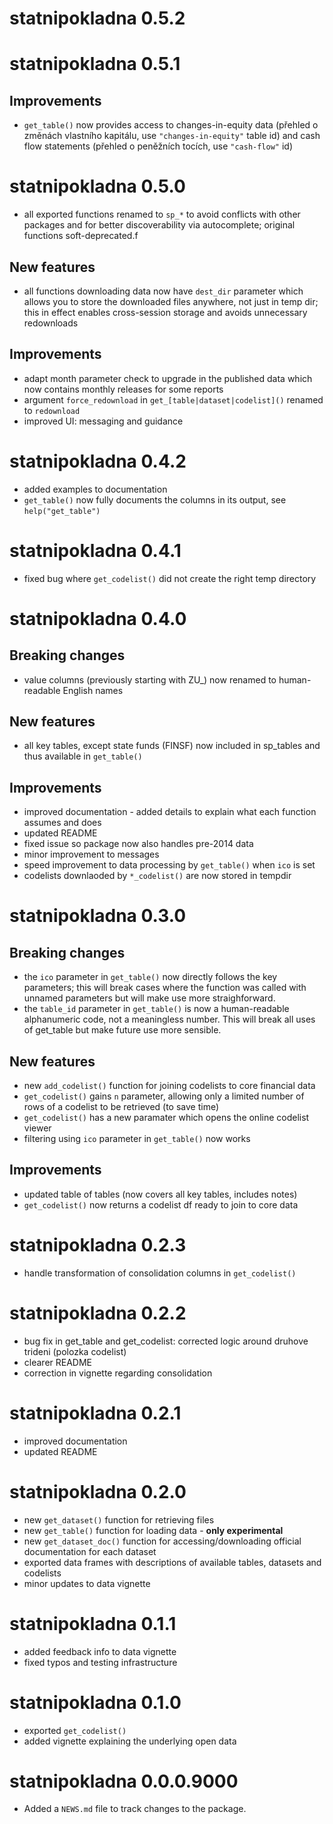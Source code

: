 # statnipokladna 0.5.2

# statnipokladna 0.5.1

## Improvements

* `get_table()` now provides access to changes-in-equity data (přehled o změnách vlastního kapitálu, use `"changes-in-equity"` table id) and cash flow statements (přehled o peněžních tocích, use `"cash-flow"` id)

# statnipokladna 0.5.0

* all exported functions renamed to `sp_*` to avoid conflicts with other packages and for better discoverability via autocomplete; original functions soft-deprecated.f

## New features

* all functions downloading data now have `dest_dir` parameter which allows you to store the downloaded files anywhere, not just in temp dir; this in effect enables cross-session storage and avoids unnecessary redownloads

## Improvements

* adapt month parameter check to upgrade in the published data which now contains monthly releases for some reports
* argument `force_redownload` in `get_[table|dataset|codelist]()` renamed to `redownload`
* improved UI: messaging and guidance

# statnipokladna 0.4.2

* added examples to documentation
* `get_table()` now fully documents the columns in its output, see `help("get_table")`

# statnipokladna 0.4.1

* fixed bug where `get_codelist()` did not create the right temp directory

# statnipokladna 0.4.0

## Breaking changes

* value columns (previously starting with ZU_) now renamed to human-readable English names

## New features

* all key tables, except state funds (FINSF) now included in sp_tables and thus available in `get_table()`

## Improvements

* improved documentation - added details to explain what each function assumes and does
* updated README
* fixed issue so package now also handles pre-2014 data
* minor improvement to messages
* speed improvement to data processing by `get_table()` when `ico` is set
* codelists downlaoded by `*_codelist()` are now stored in tempdir

# statnipokladna 0.3.0

## Breaking changes

* the `ico` parameter in `get_table()` now directly follows the key parameters; this will break cases where the function was called with unnamed parameters but will make use more straighforward.
* the `table_id` parameter in `get_table()` is now a human-readable alphanumeric code, not a meaningless number. This will break all uses of get_table but make future use more sensible.

## New features

* new `add_codelist()` function for joining codelists to core financial data
* `get_codelist()` gains `n` parameter, allowing only a limited number of rows of a codelist to be retrieved (to save time)
* `get_codelist()` has a new paramater which opens the online codelist viewer
* filtering using `ico` parameter in `get_table()` now works

## Improvements

* updated table of tables (now covers all key tables, includes notes)
* `get_codelist()` now returns a codelist df ready to join to core data

# statnipokladna 0.2.3

* handle transformation of consolidation columns in `get_codelist()`

# statnipokladna 0.2.2

* bug fix in get_table and get_codelist: corrected logic around druhove trideni (polozka codelist)
* clearer README
* correction in vignette regarding consolidation

# statnipokladna 0.2.1

* improved documentation
* updated README

# statnipokladna 0.2.0

* new `get_dataset()` function for retrieving files 
* new `get_table()` function for loading data - **only experimental**
* new `get_dataset_doc()` function for accessing/downloading official documentation for each dataset
* exported data frames with descriptions of available tables, datasets and codelists
* minor updates to data vignette

# statnipokladna 0.1.1

* added feedback info to data vignette
* fixed typos and testing infrastructure

# statnipokladna 0.1.0

* exported `get_codelist()`
* added vignette explaining the underlying open data

# statnipokladna 0.0.0.9000

* Added a `NEWS.md` file to track changes to the package.
